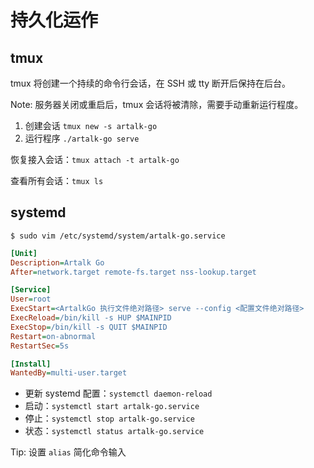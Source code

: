 # 持久化运作

## tmux

tmux 将创建一个持续的命令行会话，在 SSH 或 tty 断开后保持在后台。

Note: 服务器关闭或重启后，tmux 会话将被清除，需要手动重新运行程度。

1. 创建会话 `tmux new -s artalk-go`
2. 运行程序 `./artalk-go serve`

恢复接入会话：`tmux attach -t artalk-go`

查看所有会话：`tmux ls`

## systemd

`$ sudo vim /etc/systemd/system/artalk-go.service`

```ini
[Unit]
Description=Artalk Go
After=network.target remote-fs.target nss-lookup.target

[Service]
User=root
ExecStart=<ArtalkGo 执行文件绝对路径> serve --config <配置文件绝对路径>
ExecReload=/bin/kill -s HUP $MAINPID
ExecStop=/bin/kill -s QUIT $MAINPID
Restart=on-abnormal
RestartSec=5s

[Install]
WantedBy=multi-user.target
```
- 更新 systemd 配置：`systemctl daemon-reload`
- 启动：`systemctl start artalk-go.service`
- 停止：`systemctl stop artalk-go.service`
- 状态：`systemctl status artalk-go.service`

Tip: 设置 `alias` 简化命令输入
